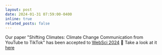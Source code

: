 ```yaml
---
layout: post
date: 2024-01-31 07:59:00-0400
inline: true
related_posts: false
---
```


Our paper "Shifting Climates: Climate Change Communication from YouTube to TikTok" has been accepted to [WebSci 2024](https://websci24.org/) 🎉 Take a look at it [here](https://arxiv.org/abs/2312.04974)